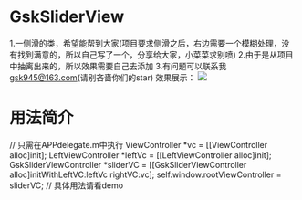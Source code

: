 # GskSliderView
1.一侧滑的类，希望能帮到大家(项目要求侧滑之后，右边需要一个模糊处理，没有找到满意的，所以自己写了一个，分享给大家，小菜菜求别喷)
2.由于是从项目中抽离出来的，所以效果需要自己去添加
3.有问题可以联系我 gsk945@163.com(请别吝啬你们的star)
效果展示：
![](https://github.com/gsk945/GskSliderView/blob/master/SliderDemo/Resource/侧滑.gif)

#   用法简介
// 只需在APPdelegate.m中执行
ViewController *vc = [[ViewController alloc]init];
LeftViewController *leftVc = [[LeftViewController alloc]init];
GskSliderViewController *sliderVC = [[GskSliderViewController alloc]initWithLeftVC:leftVc rightVC:vc];
self.window.rootViewController = sliderVC;
// 具体用法请看demo
